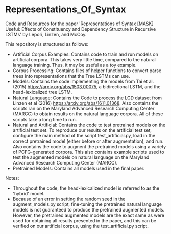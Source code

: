 # Representations_Of_Syntax
Code and Resources for the paper 'Representations of Syntax [MASK] Useful: Effects of Constituency and Dependency Structure in Recursive LSTMs' by Lepori, Linzen, and McCoy.

This repository is structured as follows:
- Artificial Corpus Examples: Contains code to train and run models on artificial corpora. This takes very little time, compared to the natural language training. Thus, it may be useful as a toy example. 
- Corpus Processing: Contains files of helper functions to convert parse trees into representations that the Tree LSTMs can use.
- Models: Contains the code implementing the models from Tai et al. (2015) https://arxiv.org/abs/1503.00075, a bidirectional LSTM, and the head-lexicalized tree LSTM.
- Natural Language: Contains the Code to process the LGD dataset from Linzen et al (2016) https://arxiv.org/abs/1611.01368. Also contains the scripts ran on the Maryland Advanced Research Computing Center (MARCC) to obtain results on the natural language corpora. All of these scripts take a long time to run.
- Natural and Artificial: Contains the code to test pretrained models on the artificial test set. To reproduce our results on the artificial test set, configure the main method of the script test_artificial.py, load in the correct pretrained model (either before or after augmentation), and run. Also contains the code to augment the pretrained models using a variety of PCFG-generated corpora. This also contains example scripts used to test the augmented models on natural language on the Maryland Advanced Research Computing Center (MARCC).
- Pretrained Models: Contains all models used in the final paper.

Notes:
* Throughout the code, the head-lexicalized model is referred to as the 'hybrid' model.
* Because of an error in setting the random seed in the augment_models.py script, fine-tuning the pretrained natural language models is not guaranteed to produce the pretrained augmented models. However, the pretrained augmented models are the exact same as were used for obtaining all results presented in the paper, and this can be verified on our artificial corpus, using the test_artificial.py script.
